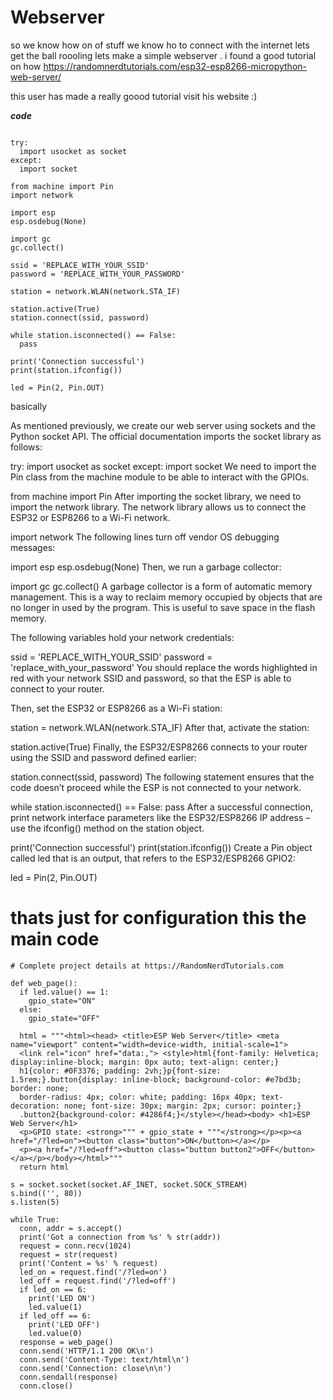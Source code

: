 # Webserver 

so we know how on of stuff we know ho to connect with the internet lets get the ball roooling lets make a simple webserver .
i found a good tutorial on how https://randomnerdtutorials.com/esp32-esp8266-micropython-web-server/

this user has made a really goood tutorial visit his website :)

***code***
```# Complete project details at https://RandomNerdTutorials.com

try:
  import usocket as socket
except:
  import socket

from machine import Pin
import network

import esp
esp.osdebug(None)

import gc
gc.collect()

ssid = 'REPLACE_WITH_YOUR_SSID'
password = 'REPLACE_WITH_YOUR_PASSWORD'

station = network.WLAN(network.STA_IF)

station.active(True)
station.connect(ssid, password)

while station.isconnected() == False:
  pass

print('Connection successful')
print(station.ifconfig())

led = Pin(2, Pin.OUT)
```

basically

As mentioned previously, we create our web server using sockets and the Python socket API. The official documentation imports the socket library as follows:

try:
  import usocket as socket
except:
  import socket
We need to import the Pin class from the machine module to be able to interact with the GPIOs.

from machine import Pin
After importing the socket library, we need to import the network library. The network library allows us to connect the ESP32 or ESP8266 to a Wi-Fi network.

import network
The following lines turn off vendor OS debugging messages:

import esp
esp.osdebug(None)
Then, we run a garbage collector:

import gc
gc.collect()
A garbage collector is a form of automatic memory management. This is a way to reclaim memory occupied by objects that are no longer in used by the program. This is useful to save space in the flash memory.

The following variables hold your network credentials:

ssid = 'REPLACE_WITH_YOUR_SSID'
password = 'replace_with_your_password'
You should replace the words highlighted in red with your network SSID and password, so that the ESP is able to connect to your router.

Then, set the ESP32 or ESP8266 as a Wi-Fi station:

station = network.WLAN(network.STA_IF)
After that, activate the station:

station.active(True)
Finally, the ESP32/ESP8266 connects to your router using the SSID and password defined earlier:

station.connect(ssid, password)
The following statement ensures that the code doesn’t proceed while the ESP is not connected to your network.

while station.isconnected() == False:
  pass
After a successful connection, print network interface parameters like the ESP32/ESP8266 IP address – use the ifconfig() method on the station object.

print('Connection successful')
print(station.ifconfig())
Create a Pin object called led that is an output, that refers to the ESP32/ESP8266 GPIO2:

led = Pin(2, Pin.OUT)


# thats just for configuration this the main code 
```
# Complete project details at https://RandomNerdTutorials.com

def web_page():
  if led.value() == 1:
    gpio_state="ON"
  else:
    gpio_state="OFF"
  
  html = """<html><head> <title>ESP Web Server</title> <meta name="viewport" content="width=device-width, initial-scale=1">
  <link rel="icon" href="data:,"> <style>html{font-family: Helvetica; display:inline-block; margin: 0px auto; text-align: center;}
  h1{color: #0F3376; padding: 2vh;}p{font-size: 1.5rem;}.button{display: inline-block; background-color: #e7bd3b; border: none; 
  border-radius: 4px; color: white; padding: 16px 40px; text-decoration: none; font-size: 30px; margin: 2px; cursor: pointer;}
  .button2{background-color: #4286f4;}</style></head><body> <h1>ESP Web Server</h1> 
  <p>GPIO state: <strong>""" + gpio_state + """</strong></p><p><a href="/?led=on"><button class="button">ON</button></a></p>
  <p><a href="/?led=off"><button class="button button2">OFF</button></a></p></body></html>"""
  return html

s = socket.socket(socket.AF_INET, socket.SOCK_STREAM)
s.bind(('', 80))
s.listen(5)

while True:
  conn, addr = s.accept()
  print('Got a connection from %s' % str(addr))
  request = conn.recv(1024)
  request = str(request)
  print('Content = %s' % request)
  led_on = request.find('/?led=on')
  led_off = request.find('/?led=off')
  if led_on == 6:
    print('LED ON')
    led.value(1)
  if led_off == 6:
    print('LED OFF')
    led.value(0)
  response = web_page()
  conn.send('HTTP/1.1 200 OK\n')
  conn.send('Content-Type: text/html\n')
  conn.send('Connection: close\n\n')
  conn.sendall(response)
  conn.close()
  ```